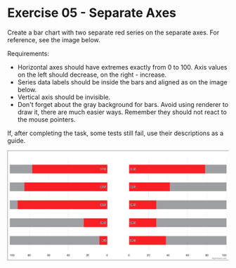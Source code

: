 # Exercise 05 - Separate Axes

Create a bar chart with two separate red series on the separate axes. For reference, see the image below.

Requirements:
* Horizontal axes should have extremes exactly from 0 to 100. Axis values ​​on the left should decrease, on the right - increase.
* Series data labels should be inside the bars and aligned as on the image below.
* Vertical axis should be invisible.
* Don't forget about the gray background for bars. Avoid using renderer to draw it, there are much easier ways.
Remember they should not react to the mouse pointers.

If, after completing the task, some tests still fail, use their descriptions as a guide.

![exercise.png](exercise.png)
